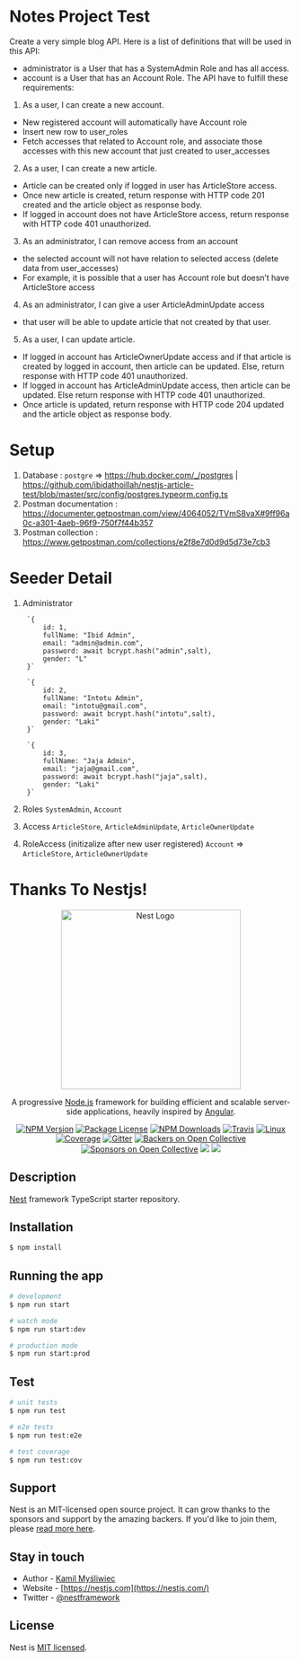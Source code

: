 # Notes Project Test

Create a very simple blog API. Here is a list of definitions that will be used in this API:
- administrator is a User that has a SystemAdmin Role and has all access.
- account is a User that has an Account Role.
The API have to fulfill these requirements:
1. As a user, I can create a new account.
- New registered account will automatically have Account role
- Insert new row to user_roles
- Fetch accesses that related to Account role, and associate those accesses
with this new account that just created to user_accesses
2. As a user, I can create a new article.
- Article can be created only if logged in user has ArticleStore access.
- Once new article is created, return response with HTTP code 201 created
and the article object as response body.
- If logged in account does not have ArticleStore access, return response with
HTTP code 401 unauthorized.
3. As an administrator, I can remove access from an account
- the selected account will not have relation to selected access (delete data
from user_accesses)
- For example, it is possible that a user has Account role but doesn’t have
ArticleStore access
4. As an administrator, I can give a user ArticleAdminUpdate access
- that user will be able to update article that not created by that user.
5. As a user, I can update article.
- If logged in account has ArticleOwnerUpdate access and if that article is
created by logged in account, then article can be updated. Else, return
response with HTTP code 401 unauthorized.
- If logged in account has ArticleAdminUpdate access, then article can be
updated. Else return response with HTTP code 401 unauthorized.
- Once article is updated, return response with HTTP code 204 updated and
the article object as response body.

# Setup

1. Database : `postgre` => https://hub.docker.com/_/postgres | https://github.com/ibidathoillah/nestjs-article-test/blob/master/src/config/postgres.typeorm.config.ts
2. Postman documentation : https://documenter.getpostman.com/view/4064052/TVmS8vaX#9ff96a0c-a301-4aeb-96f9-750f7f44b357
3. Postman collection : https://www.getpostman.com/collections/e2f8e7d0d9d5d73e7cb3

# Seeder Detail

1. Administrator

        `{
            id: 1,
            fullName: "Ibid Admin",
            email: "admin@admin.com",
            password: await bcrypt.hash("admin",salt),
            gender: "L"
        }`
        
        `{
            id: 2,
            fullName: "Intotu Admin",
            email: "intotu@gmail.com",
            password: await bcrypt.hash("intotu",salt),
            gender: "Laki"
        }`
        
        `{
            id: 3,
            fullName: "Jaja Admin",
            email: "jaja@gmail.com",
            password: await bcrypt.hash("jaja",salt),
            gender: "Laki"
        }`
2. Roles `SystemAdmin`, `Account`
3. Access `ArticleStore`, `ArticleAdminUpdate`, `ArticleOwnerUpdate`
4. RoleAccess (initizalize after new user registered)  `Account` => `ArticleStore`, `ArticleOwnerUpdate`




# Thanks To Nestjs!

<p align="center">
  <a href="http://nestjs.com/" target="blank"><img src="https://nestjs.com/img/logo_text.svg" width="320" alt="Nest Logo" /></a>
</p>

[travis-image]: https://api.travis-ci.org/nestjs/nest.svg?branch=master
[travis-url]: https://travis-ci.org/nestjs/nest
[linux-image]: https://img.shields.io/travis/nestjs/nest/master.svg?label=linux
[linux-url]: https://travis-ci.org/nestjs/nest
  
  <p align="center">A progressive <a href="http://nodejs.org" target="blank">Node.js</a> framework for building efficient and scalable server-side applications, heavily inspired by <a href="https://angular.io" target="blank">Angular</a>.</p>
    <p align="center">
<a href="https://www.npmjs.com/~nestjscore"><img src="https://img.shields.io/npm/v/@nestjs/core.svg" alt="NPM Version" /></a>
<a href="https://www.npmjs.com/~nestjscore"><img src="https://img.shields.io/npm/l/@nestjs/core.svg" alt="Package License" /></a>
<a href="https://www.npmjs.com/~nestjscore"><img src="https://img.shields.io/npm/dm/@nestjs/core.svg" alt="NPM Downloads" /></a>
<a href="https://travis-ci.org/nestjs/nest"><img src="https://api.travis-ci.org/nestjs/nest.svg?branch=master" alt="Travis" /></a>
<a href="https://travis-ci.org/nestjs/nest"><img src="https://img.shields.io/travis/nestjs/nest/master.svg?label=linux" alt="Linux" /></a>
<a href="https://coveralls.io/github/nestjs/nest?branch=master"><img src="https://coveralls.io/repos/github/nestjs/nest/badge.svg?branch=master#5" alt="Coverage" /></a>
<a href="https://gitter.im/nestjs/nestjs?utm_source=badge&utm_medium=badge&utm_campaign=pr-badge&utm_content=body_badge"><img src="https://badges.gitter.im/nestjs/nestjs.svg" alt="Gitter" /></a>
<a href="https://opencollective.com/nest#backer"><img src="https://opencollective.com/nest/backers/badge.svg" alt="Backers on Open Collective" /></a>
<a href="https://opencollective.com/nest#sponsor"><img src="https://opencollective.com/nest/sponsors/badge.svg" alt="Sponsors on Open Collective" /></a>
  <a href="https://paypal.me/kamilmysliwiec"><img src="https://img.shields.io/badge/Donate-PayPal-dc3d53.svg"/></a>
  <a href="https://twitter.com/nestframework"><img src="https://img.shields.io/twitter/follow/nestframework.svg?style=social&label=Follow"></a>
</p>
  <!--[![Backers on Open Collective](https://opencollective.com/nest/backers/badge.svg)](https://opencollective.com/nest#backer)
  [![Sponsors on Open Collective](https://opencollective.com/nest/sponsors/badge.svg)](https://opencollective.com/nest#sponsor)-->

## Description

[Nest](https://github.com/nestjs/nest) framework TypeScript starter repository.

## Installation

```bash
$ npm install
```

## Running the app

```bash
# development
$ npm run start

# watch mode
$ npm run start:dev

# production mode
$ npm run start:prod
```

## Test

```bash
# unit tests
$ npm run test

# e2e tests
$ npm run test:e2e

# test coverage
$ npm run test:cov
```

## Support

Nest is an MIT-licensed open source project. It can grow thanks to the sponsors and support by the amazing backers. If you'd like to join them, please [read more here](https://docs.nestjs.com/support).

## Stay in touch

- Author - [Kamil Myśliwiec](https://kamilmysliwiec.com)
- Website - [https://nestjs.com](https://nestjs.com/)
- Twitter - [@nestframework](https://twitter.com/nestframework)

## License

  Nest is [MIT licensed](LICENSE).
